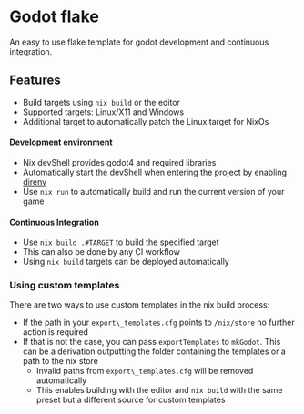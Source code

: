 # Godot flake
An easy to use flake template for godot development and continuous integration.

## Features
* Build targets using `nix build` or the editor
* Supported targets: Linux/X11 and Windows
* Additional target to automatically patch the Linux target for NixOs

#### Development environment
* Nix devShell provides godot4 and required libraries
* Automatically start the devShell when entering the project by enabling [direnv](https://github.com/direnv/direnv)
* Use `nix run` to automatically build and run the current version of your game

#### Continuous Integration
* Use `nix build .#TARGET` to build the specified target
* This can also be done by any CI workflow
* Using `nix build` targets can be deployed automatically

### Using custom templates
There are two ways to use custom templates in the nix build process:
* If the path in your `export\_templates.cfg` points to `/nix/store` no further action is required
* If that is not the case, you can pass `exportTemplates` to `mkGodot`. This can be a derivation outputting the folder containing the templates or a path to the nix store
    * Invalid paths from `export\_templates.cfg` will be removed automatically
    * This enables building with the editor and `nix build` with the same preset but a different source for custom templates

